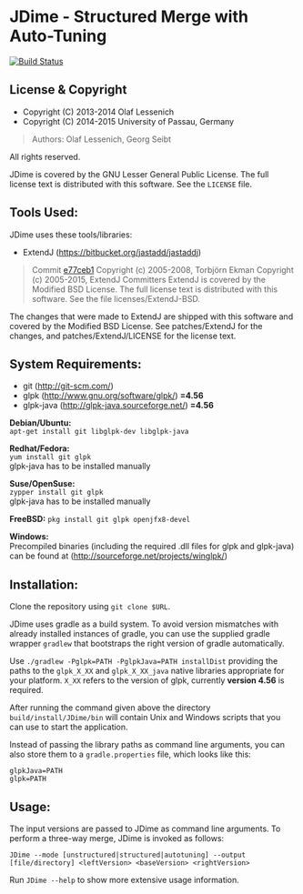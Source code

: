 # JDime  -  Structured Merge with Auto-Tuning

[![Build Status](https://travis-ci.org/se-passau/jdime.svg?branch=master)](https://travis-ci.org/se-passau/jdime)

## License & Copyright
* Copyright (C) 2013-2014 Olaf Lessenich
* Copyright (C) 2014-2015 University of Passau, Germany
> Authors: Olaf Lessenich, Georg Seibt

All rights reserved.

JDime is covered by the GNU Lesser General Public License.
The full license text is distributed with this software. See the `LICENSE` file.

## Tools Used:
JDime uses these tools/libraries:

* ExtendJ (https://bitbucket.org/jastadd/jastaddj)
> Commit [e77ceb1](https://bitbucket.org/extendj/extendj/src/e77ceb1)
> Copyright (c) 2005-2008, Torbjörn Ekman
> Copyright (c) 2005-2015, ExtendJ Committers
> ExtendJ is covered by the Modified BSD License.
> The full license text is distributed with this software.
> See the file licenses/ExtendJ-BSD.

The changes that were made to ExtendJ are shipped with this software
and covered by the Modified BSD License.
See patches/ExtendJ for the changes,
and patches/ExtendJ/LICENSE for the license text.

## System Requirements:
* git (http://git-scm.com/)
* glpk (http://www.gnu.org/software/glpk/) __=4.56__
* glpk-java (http://glpk-java.sourceforge.net/) __=4.56__

__Debian/Ubuntu:__  
`apt-get install git libglpk-dev libglpk-java`

__Redhat/Fedora:__  
`yum install git glpk`  
glpk-java has to be installed manually

__Suse/OpenSuse:__  
`zypper install git glpk`  
glpk-java has to be installed manually  

__FreeBSD:__
`pkg install git glpk openjfx8-devel`

__Windows:__  
Precompiled binaries (including the required .dll files for glpk and glpk-java) can be found at
(http://sourceforge.net/projects/winglpk/)

## Installation:
Clone the repository using `git clone $URL`.

JDime uses gradle as a build system.
To avoid version mismatches with already installed instances of gradle, you can use the supplied gradle wrapper `gradlew` that bootstraps the right version of gradle automatically.

Use `./gradlew -Pglpk=PATH -PglpkJava=PATH installDist` providing the paths to the `glpk_X_XX` and `glpk_X_XX_java` 
native libraries appropriate for your platform. `X_XX` refers to the version of glpk, currently __version 4.56__ is required.

After running the command given above the directory `build/install/JDime/bin` will contain Unix and Windows scripts
that you can use to start the application.

Instead of passing the library paths as command line arguments, you can also store them to a `gradle.properties` file, which looks like this:
```
glpkJava=PATH
glpk=PATH
```

## Usage:
The input versions are passed to JDime as command line arguments. To perform a three-way merge, JDime is invoked as follows:

`JDime --mode [unstructured|structured|autotuning] --output [file/directory] <leftVersion> <baseVersion> <rightVersion>`

Run `JDime --help` to show more extensive usage information.
